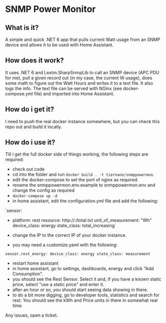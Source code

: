 # SNMP Power Monitor
## What is it?
A simple and quick .NET 6 app that pulls current Watt usage from an SNMP device and allows it to be used with Home Assistant.

## How does it work?
It uses .NET 6 and Lextm.SharpSnmpLib to call an SNMP device (APC PDU for me), pull a given record out (in my case, the current W usage), does some math to figure out the Watt Hours and writes it to a text file. It also logs the info. The text file can be served with NGinx (see docker-compose.yml file) and imported into Home Assistant.

## How do i get it?
I need to push the real docker instance somewhere, but you can check this repo out and build it locally. 

## How do i use it?

Till i get the full docker side of things working, the following steps are required:

* check out code
* cd into the folder and run `docker build . -t tiernano/snmppowermon`. 
* edit the docker-compose to set the port of nginx as required.
* rename the snmppowermon.env.example to snmppowermon.env and change the config as required
* `docker-compose up -d`
* in home assistant, edit the configuration.yml file and add the following:

`sensor:
  - platform: rest
    resource: http://<ip>:<port>/total.txt
    unit_of_measurement: "Wh"
    device_class: energy
    state_class: total_increasing`

* change the IP to the correct IP of your docker instance. 

* you may need a customize.yaml with the following:

`sensor.rest_energy:
  device_class: energy
  state_class: measurement`

* restart home assistant
* in home assistant, go to settings, dashboards, energy and click "Add Consumption". 
* you should see the Rest Sensor. Select it and, if you have a known static price, select "use a static price" and enter it.
* after an hour or so, you should start seeing data showing in there.
* to do a bit more digging, go to developer tools, statistics and search for rest. You should see the kWh and Price units in there in somewhat real time.

Any issues, open a ticket.



